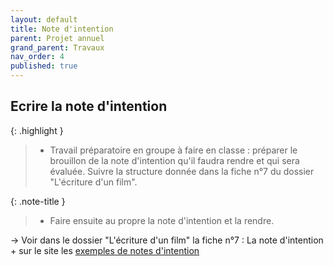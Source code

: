 ```yaml
---
layout: default
title: Note d'intention
parent: Projet annuel
grand_parent: Travaux
nav_order: 4
published: true
---
```

## Ecrire la note d'intention

{: .highlight }
>- Travail préparatoire en groupe à faire en classe : préparer le brouillon de la note d'intention qu'il faudra rendre et qui sera évaluée. Suivre la structure donnée dans la fiche n°7 du dossier "L'écriture d'un film".

{: .note-title }
>- Faire ensuite au propre la note d'intention et la rendre.

→ Voir dans le dossier "L'écriture d'un film" la fiche n°7 : La note d'intention + sur le site les  [exemples de notes d'intention](../../docs/projet/3-0-note-intention.html)